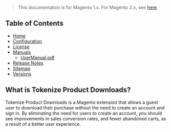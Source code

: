 <blockquote class="important">This documentation is for Magento 1.x. For Magento 2.x, see <a href="https://docs.nickolasburr.com/docs/magento/extensions/2.x/tokenizeproductdownloads/latest/">here</a>.</blockquote>

## Table of Contents

- [Home](https://docs.nickolasburr.com/magento/extensions/1.x/tokenizeproductdownloads/latest/)
- [Configuration](https://docs.nickolasburr.com/magento/extensions/1.x/tokenizeproductdownloads/latest/configuration/)
- [License](https://docs.nickolasburr.com/magento/extensions/1.x/tokenizeproductdownloads/LICENSE.txt)
- [Manuals](https://docs.nickolasburr.com/magento/extensions/1.x/tokenizeproductdownloads/latest/manuals/)
  + [UserManual.pdf](https://docs.nickolasburr.com/magento/extensions/1.x/tokenizeproductdownloads/latest/manuals/UserManual.pdf)
- [Release Notes](https://docs.nickolasburr.com/magento/extensions/1.x/tokenizeproductdownloads/RELEASE_NOTES.txt)
- [Sitemap](https://docs.nickolasburr.com/magento/extensions/1.x/tokenizeproductdownloads/latest/sitemap.xml)
- [Versions](https://docs.nickolasburr.com/magento/extensions/1.x/tokenizeproductdownloads/)

## What is Tokenize Product Downloads?

Tokenize Product Downloads is a Magento extension that allows a guest user to download their purchase without the need to create an account and sign in.
By eliminating the need for users to create an account, you should see improvements in sales conversion rates, and fewer abandoned carts, as a result of a
better user experience.
